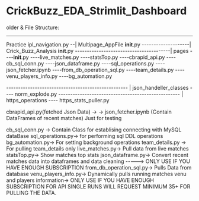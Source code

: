 # CrickBuzz_EDA_Strimlit_Dashboard

older & File Structure:
************************
Practice
        ipl_navigation.py
--| Multipage_AppFile
                    __init__.py
--------------------| Crick_Buzz_Analysis
                                         __init__.py
----------------------------------------| pages
                                            ----__init__.py
                                            ----live_matches.py
                                            ----statsTop.py
                                            ----cbrapid_api.py
                                            ----cb_sql_conn.py
                                            ----json_dataframe.py
                                            ----sql_operations.py
                                            ----json_fetcher.ipynb
                                            ----from_db_operation_sql.py
                                            ----team_details.py
                                            ----venu_players_info.py
                                            ----bg_automation.py
                                                
--------------------------------------------------- | json_handeller_classes
                                                                        ---- norm_explode.py
--------------------------------------------------- | https_operations
                                                                  ---- https_stats_puller.py

cbrapid_api.py(fetched Json Data) -> 
-> json_fetcher.ipynb (Contain DataFrames of recent matches) Just for testing

cb_sql_conn.py -> Contain Class for establising connecting with MySQL dataBase
sql_operations.py-> for performing sql DDL operations
bg_automation.py-> For setting background operations
team_details.py -> For pulling team_details only
live_matches.py-> Pull data from live matches
statsTop.py-> Show matches top stats
json_dataframe.py-> Convert recent matches data into dataframes and data cleaning -----> ONLY USE IF YOU HAVE ENOUGH SUBSCRIPTION
from_db_operation_sql.py-> Pulls Data from database
venu_players_info.py-> Dynamically pulls running matches venu and players information-> ONLY USE IF YOU HAVE ENOUGH SUBSCRIPTION FOR API 
SINGLE RUNS WILL REQUEST MINIMUM 35+ FOR PULLING THE DATA.
